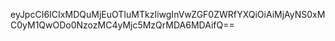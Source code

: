eyJpcCI6ICIxMDQuMjEuOTIuMTkzIiwgInVwZGF0ZWRfYXQiOiAiMjAyNS0xMC0yM1QwODo0NzozMC4yMjc5MzQrMDA6MDAifQ==